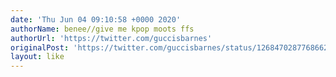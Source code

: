 ```yaml
---
date: 'Thu Jun 04 09:10:58 +0000 2020'
authorName: benee//give me kpop moots ffs
authorUrl: 'https://twitter.com/guccisbarnes'
originalPost: 'https://twitter.com/guccisbarnes/status/1268470287768662023'
layout: like
---
```

